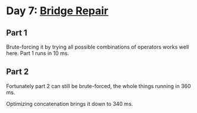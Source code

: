 # Day 7: [Bridge Repair](https://adventofcode.com/2024/day/7)

## Part 1

Brute-forcing it by trying all possible combinations of operators works well here. Part 1 runs in 10 ms.

## Part 2

Fortunately part 2 can still be brute-forced, the whole things running in 360 ms.

Optimizing concatenation brings it down to 340 ms.
